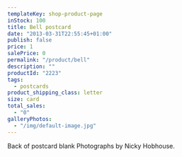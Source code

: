 ```yaml
---
templateKey: shop-product-page
inStock: 100
title: Bell postcard
date: "2013-03-31T22:55:45+01:00"
publish: false
price: 1
salePrice: 0
permalink: "/product/bell"
description: ""
productId: "2223"
tags:
  - postcards
product_shipping_class: letter
size: card
total_sales:
  - "0"
galleryPhotos:
  - "/img/default-image.jpg"
---
```


Back of postcard blank Photographs by Nicky Hobhouse.
